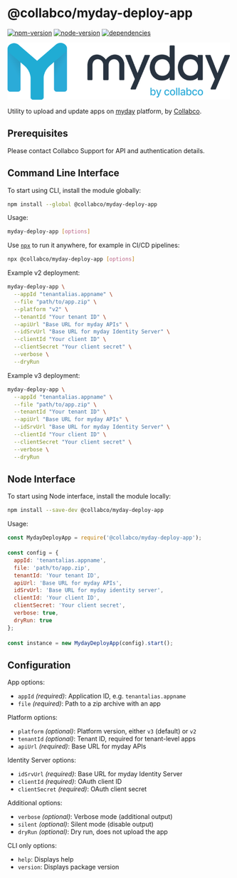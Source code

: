 # @collabco/myday-deploy-app

[![npm-version](https://img.shields.io/npm/v/@collabco/myday-deploy-app)](https://www.npmjs.com/package/@collabco/myday-deploy-app) [![node-version](https://img.shields.io/node/v/@collabco/myday-deploy-app)](https://nodejs.org) [![dependencies](https://img.shields.io/librariesio/release/npm/@collabco/myday-deploy-app)](https://github.com/Collabco/myday-deploy-app/blob/master/package.json)

[![myday](./myday.png)]((https://myday.collabco.com))

Utility to upload and update apps on [myday](https://myday.collabco.com) platform, by [Collabco](https://collabco.com).


## Prerequisites

Please contact Collabco Support for API and authentication details.

## Command Line Interface

To start using CLI, install the module globally:

```bash
npm install --global @collabco/myday-deploy-app
```

Usage:

```bash
myday-deploy-app [options]
```

Use [`npx`](https://medium.com/@maybekatz/introducing-npx-an-npm-package-runner-55f7d4bd282b) to run it anywhere, for example in CI/CD pipelines:
```bash
npx @collabco/myday-deploy-app [options]
```

Example v2 deployment:

```bash
myday-deploy-app \
  --appId "tenantalias.appname" \
  --file "path/to/app.zip" \
  --platform "v2" \
  --tenantId "Your tenant ID" \
  --apiUrl "Base URL for myday APIs" \
  --idSrvUrl "Base URL for myday Identity Server" \
  --clientId "Your client ID" \
  --clientSecret "Your client secret" \
  --verbose \
  --dryRun
```

Example v3 deployment:

```bash
myday-deploy-app \
  --appId "tenantalias.appname" \
  --file "path/to/app.zip" \
  --tenantId "Your tenant ID" \
  --apiUrl "Base URL for myday APIs" \
  --idSrvUrl "Base URL for myday Identity Server" \
  --clientId "Your client ID" \
  --clientSecret "Your client secret" \
  --verbose \
  --dryRun
```

## Node Interface

To start using Node interface, install the module locally:

```bash
npm install --save-dev @collabco/myday-deploy-app
```

Usage:

```js
const MydayDeployApp = require('@collabco/myday-deploy-app');

const config = {
  appId: 'tenantalias.appname',
  file: 'path/to/app.zip',
  tenantId: 'Your tenant ID',
  apiUrl: 'Base URL for myday APIs',
  idSrvUrl: 'Base URL for myday identity server',
  clientId: 'Your client ID',
  clientSecret: 'Your client secret',
  verbose: true,
  dryRun: true
};

const instance = new MydayDeployApp(config).start();
```

## Configuration

App options:
- `appId` _(required)_: Application ID, e.g. `tenantalias.appname`
- `file` _(required)_: Path to a zip archive with an app

Platform options:
- `platform` _(optional)_: Platform version, either `v3` (default) or `v2`
- `tenantId` _(optional)_: Tenant ID, required for tenant-level apps
- `apiUrl` _(required)_: Base URL for myday APIs

Identity Server options:
- `idSrvUrl` _(required)_: Base URL for myday Identity Server
- `clientId` _(required)_: OAuth client ID
- `clientSecret` _(required)_: OAuth client secret

Additional options:
- `verbose` _(optional)_: Verbose mode (additional output)
- `silent` _(optional)_: Silent mode (disable output)
- `dryRun` _(optional)_: Dry run, does not upload the app

CLI only options:
- `help`: Displays help
- `version`: Displays package version
